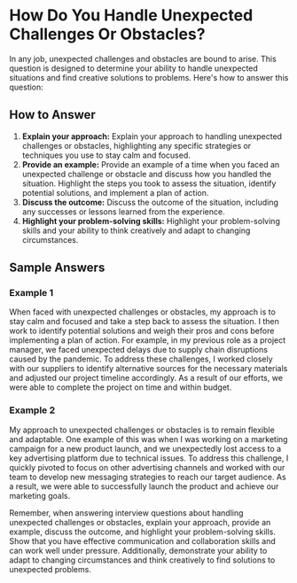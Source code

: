 How Do You Handle Unexpected Challenges Or Obstacles?
==========================================================================

In any job, unexpected challenges and obstacles are bound to arise. This question is designed to determine your ability to handle unexpected situations and find creative solutions to problems. Here's how to answer this question:

How to Answer
-------------

1. **Explain your approach:** Explain your approach to handling unexpected challenges or obstacles, highlighting any specific strategies or techniques you use to stay calm and focused.
2. **Provide an example:** Provide an example of a time when you faced an unexpected challenge or obstacle and discuss how you handled the situation. Highlight the steps you took to assess the situation, identify potential solutions, and implement a plan of action.
3. **Discuss the outcome:** Discuss the outcome of the situation, including any successes or lessons learned from the experience.
4. **Highlight your problem-solving skills:** Highlight your problem-solving skills and your ability to think creatively and adapt to changing circumstances.

Sample Answers
--------------

### Example 1

When faced with unexpected challenges or obstacles, my approach is to stay calm and focused and take a step back to assess the situation. I then work to identify potential solutions and weigh their pros and cons before implementing a plan of action. For example, in my previous role as a project manager, we faced unexpected delays due to supply chain disruptions caused by the pandemic. To address these challenges, I worked closely with our suppliers to identify alternative sources for the necessary materials and adjusted our project timeline accordingly. As a result of our efforts, we were able to complete the project on time and within budget.

### Example 2

My approach to unexpected challenges or obstacles is to remain flexible and adaptable. One example of this was when I was working on a marketing campaign for a new product launch, and we unexpectedly lost access to a key advertising platform due to technical issues. To address this challenge, I quickly pivoted to focus on other advertising channels and worked with our team to develop new messaging strategies to reach our target audience. As a result, we were able to successfully launch the product and achieve our marketing goals.

Remember, when answering interview questions about handling unexpected challenges or obstacles, explain your approach, provide an example, discuss the outcome, and highlight your problem-solving skills. Show that you have effective communication and collaboration skills and can work well under pressure. Additionally, demonstrate your ability to adapt to changing circumstances and think creatively to find solutions to unexpected problems.
